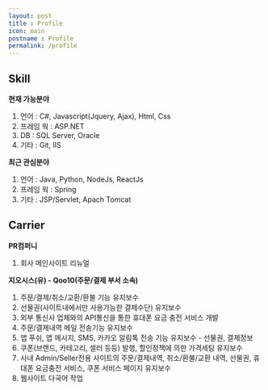 ```yaml
---
layout: post
title : Profile
icon: main
postname : Profile
permalink: /profile
---
```


## Skill

**현재 가능분야**

1. 언어 : C#, Javascript(Jquery, Ajax), Html, Css  
1. 프레임 웍 : ASP.NET
1. DB : SQL Server, Oracle  
1. 기타 : Git, IIS  

**최근 관심분야**

1. 언어 : Java, Python, NodeJs, ReactJs
2. 프레임 웍 : Spring
3. 기타 : JSP/Servlet, Apach Tomcat

## Carrier

**PR컴퍼니**

1. 회사 메인사이트 리뉴얼

**지오시스(유) - Qoo10(주문/결제 부서 소속)**

1. 주문/결제/취소/교환/환불 기능 유지보수
1. 선물권(사이트내에서만 사용가능한 결제수단) 유지보수
1. 외부 통신사 업체와의 API통신을 통한 휴대폰 요금 충전 서비스 개발
1. 주문/결제내역 메일 전송기능 유지보수
1. 앱 푸쉬, 앱 메시지, SMS, 카카오 알림톡 전송 기능 유지보수 - 선물권, 결제정보
1. 쿠폰(브랜드, 카테고리, 셀러 등등) 발행, 할인정책에 의한 가격세팅 유지보수
1. 사내 Admin/Seller전용 사이트의 주문/결제내역, 취소/환불/교환 내역, 선물권, 휴대폰 요금충전 서비스, 쿠폰 서비스 페이지 유지보수
1. 웹사이트 다국어 작업
